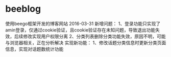 # beeblog
使用beego框架开发的博客网站
2016-03-31
新增问题：
1、登录功能只实现了amin登录，仅通过cookie验证，且cookie验证存在未知问题，导致退出功能失效，后续修改实现用户权限分离
2、分类列表删除分类功能失效，原因不明，可能与浏览器相关，正在分析解决
实现新功能：
1、修改话题分类信息时更新分类页面信息，实现对话题数统计功能
